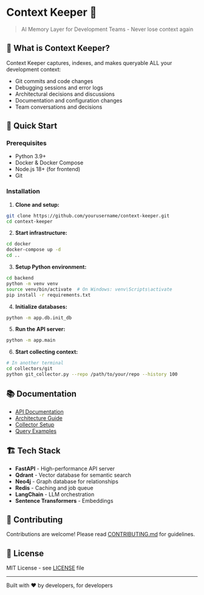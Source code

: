 # Context Keeper 🧠

> AI Memory Layer for Development Teams - Never lose context again

## 🎯 What is Context Keeper?

Context Keeper captures, indexes, and makes queryable ALL your development context:
- Git commits and code changes
- Debugging sessions and error logs
- Architectural decisions and discussions
- Documentation and configuration changes
- Team conversations and decisions

## 🚀 Quick Start

### Prerequisites
- Python 3.9+
- Docker & Docker Compose
- Node.js 18+ (for frontend)
- Git

### Installation

1. **Clone and setup:**
```bash
git clone https://github.com/yourusername/context-keeper.git
cd context-keeper
```

2. **Start infrastructure:**
```bash
cd docker
docker-compose up -d
cd ..
```

3. **Setup Python environment:**
```bash
cd backend
python -m venv venv
source venv/bin/activate  # On Windows: venv\Scripts\activate
pip install -r requirements.txt
```

4. **Initialize databases:**
```bash
python -m app.db.init_db
```

5. **Run the API server:**
```bash
python -m app.main
```

6. **Start collecting context:**
```bash
# In another terminal
cd collectors/git
python git_collector.py --repo /path/to/your/repo --history 100
```

## 📚 Documentation

- [API Documentation](http://localhost:8000/api/docs)
- [Architecture Guide](docs/architecture.md)
- [Collector Setup](docs/collectors.md)
- [Query Examples](docs/queries.md)

## 🏗️ Tech Stack

- **FastAPI** - High-performance API server
- **Qdrant** - Vector database for semantic search
- **Neo4j** - Graph database for relationships
- **Redis** - Caching and job queue
- **LangChain** - LLM orchestration
- **Sentence Transformers** - Embeddings

## 🤝 Contributing

Contributions are welcome! Please read [CONTRIBUTING.md](CONTRIBUTING.md) for guidelines.

## 📝 License

MIT License - see [LICENSE](LICENSE) file

---

Built with ❤️ by developers, for developers
